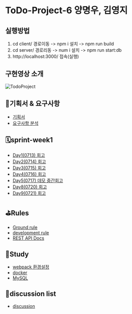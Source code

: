 # ToDo-Project-6 양명우, 김영지

## 실행방법
1. cd client/ 경로이동 -> npm i 설치 -> npm run build 
2. cd server/ 경로리동 -> num i 설치 -> npm run start:db
3. http://localhost:3000/ 접속(실행)

## 구현영상 소개
![TodoProject](https://github.com/woowa-techcamp-2020/todo-6/blob/develop/Todo-6.gif)

## 👊기획서 & 요구사항
* [기획서](https://docs.google.com/presentation/d/1AF2MNzwGHh97_6DpIhgM1NHHGggtCBYelHHtwxuQkgA/edit#slide=id.p)
* [요구사항 분석](https://www.notion.so/2-8b22795c6c7a4506a83aadbbc16c85c5)

## 🗓sprint-week1 
* [Day1(0713) 회고](https://github.com/woowa-techcamp-2020/todo-6/wiki/Day1(0713)-%ED%9A%8C%EA%B3%A0)
* [Day2(0714) 회고](https://github.com/woowa-techcamp-2020/todo-6/wiki/Day2(0714)-%ED%9A%8C%EA%B3%A0)
* [Day3(0715) 회고](https://github.com/woowa-techcamp-2020/todo-6/wiki/Day2(0715)-%ED%9A%8C%EA%B3%A0)
* [Day4(0716) 회고](https://github.com/woowa-techcamp-2020/todo-6/wiki/Day3(0716)-%ED%9A%8C%EA%B3%A0)
* [Day5(0717) 데모 중간회고](https://github.com/woowa-techcamp-2020/todo-6/wiki/Week1(0717)-%EB%8D%B0%EB%AA%A8%EB%8D%B0%EC%9D%B4-%EC%A4%91%EA%B0%84%ED%9A%8C%EA%B3%A0)
* [Day8(0720) 회고](https://github.com/woowa-techcamp-2020/todo-6/wiki/Day8(0720)-%ED%9A%8C%EA%B3%A0)
* [Day9(0721) 회고](https://github.com/woowa-techcamp-2020/todo-6/wiki/Day9(0721)-%ED%9A%8C%EA%B3%A0)



## ⛳️Rules
* [Ground rule](https://github.com/woowa-techcamp-2020/todo-6/wiki/Ground-rule)
* [development rule](https://github.com/woowa-techcamp-2020/todo-6/wiki/%EA%B0%9C%EB%B0%9C-%EB%A3%B0)
* [REST API Docs](https://github.com/woowa-techcamp-2020/todo-6/wiki/REST-API-Doc)


## 📑Study
* [webpack 환경설정](https://github.com/woowa-techcamp-2020/todo-6/wiki/Webpack-%ED%99%98%EA%B2%BD%EC%84%A4%EC%A0%95)
* [docker](https://github.com/woowa-techcamp-2020/todo-6/wiki/Docker)
* [MySQL](https://github.com/woowa-techcamp-2020/todo-6/wiki/MySQL)

## 👏discussion list
- [discussion](https://github.com/woowa-techcamp-2020/todo-6/wiki/discusion)
